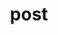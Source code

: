 ---
title: post
excerpt: ''
api:
  file: yespoio.json
  operationId: addWebPushDomain
deprecated: false
hidden: false
metadata:
  title: ''
  description: ''
  robots: index
next:
  description: ''
---